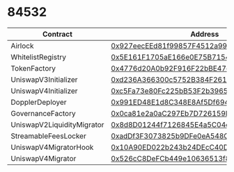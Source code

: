 #  84532
| Contract | Address |
|---|---|
| Airlock | [0x927eecEEd81f99857F4512a994511604ec87B5Ba](https://base-sepolia.blockscout.com/address/0x927eecEEd81f99857F4512a994511604ec87B5Ba) |
| WhitelistRegistry | [0x5E161F1705aE166e0E75B71541187c1806769Fe3](https://base-sepolia.blockscout.com/address/0x5E161F1705aE166e0E75B71541187c1806769Fe3) |
| TokenFactory | [0x4776d20A0b92F916F22bBE47c417bbB8b541cC26](https://base-sepolia.blockscout.com/address/0x4776d20A0b92F916F22bBE47c417bbB8b541cC26) |
| UniswapV3Initializer | [0xd236A366300c5752B384F261162Ba2EcEb8Dbe2f](https://base-sepolia.blockscout.com/address/0xd236A366300c5752B384F261162Ba2EcEb8Dbe2f) |
| UniswapV4Initializer | [0xc5Fa73e80Fc225bB53F2b3965bA32244Ec5b563D](https://base-sepolia.blockscout.com/address/0xc5Fa73e80Fc225bB53F2b3965bA32244Ec5b563D) |
| DopplerDeployer | [0x991ED48E1d8C348E8Af5Df6948eCd4A7A71f6bCD](https://base-sepolia.blockscout.com/address/0x991ED48E1d8C348E8Af5Df6948eCd4A7A71f6bCD) |
| GovernanceFactory | [0x0ca81e2a0aC297Eb7D726159E5C1010025F94F5a](https://base-sepolia.blockscout.com/address/0x0ca81e2a0aC297Eb7D726159E5C1010025F94F5a) |
| UniswapV2LiquidityMigrator | [0x8d8D01244f7126845E4a5C04eFBaEabCF15D592C](https://base-sepolia.blockscout.com/address/0x8d8D01244f7126845E4a5C04eFBaEabCF15D592C) |
| StreamableFeesLocker | [0xadDf3F3073825b9DFe0eA548CEF30ba9aE67d441](https://base-sepolia.blockscout.com/address/0xadDf3F3073825b9DFe0eA548CEF30ba9aE67d441) |
| UniswapV4MigratorHook | [0x10A90ED022b243b24DEcC40D0fe0bbb61C14A0cC](https://base-sepolia.blockscout.com/address/0x10A90ED022b243b24DEcC40D0fe0bbb61C14A0cC) |
| UniswapV4Migrator | [0x526cC8DeFCb449e10636513f8dA8f8b18fd8486b](https://base-sepolia.blockscout.com/address/0x526cC8DeFCb449e10636513f8dA8f8b18fd8486b)| Bundler | [0xC075B510183D10DA4534aeF646CC264eB44105CF](https://base-sepolia.blockscout.com/address/0xC075B510183D10DA4534aeF646CC264eB44105CF) |
